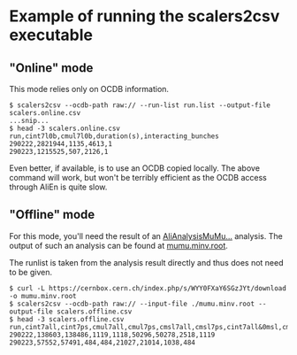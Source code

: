# Example of running the scalers2csv executable

## "Online" mode

This mode relies only on OCDB information.

```shell
$ scalers2csv --ocdb-path raw:// --run-list run.list --output-file scalers.online.csv
...snip...
$ head -3 scalers.online.csv
run,cint7l0b,cmul7l0b,duration(s),interacting_bunches
290222,2821944,1135,4613,1
290223,1215525,507,2126,1
```

Even better, if available, is to use an OCDB copied locally. The above command will work, but won't be terribly efficient as the OCDB access through AliEn is quite slow.

## "Offline" mode

For this mode, you'll need the result of an [AliAnalysisMuMu...](https://github.com/nantes-m2-rps-exp/aliphysics-lite/blob/master/muon/runMuMu.C) analysis. The output of such an analysis can be found at [mumu.minv.root](https://cernbox.cern.ch/index.php/s/WYY0FXaY6SGzJYt/download).

The runlist is taken from the analysis result directly and thus does not need to be given.

```shell
$ curl -L https://cernbox.cern.ch/index.php/s/WYY0FXaY6SGzJYt/download -o mumu.minv.root
$ scalers2csv --ocdb-path raw:// --input-file ./mumu.minv.root --output-file scalers.offline.csv
$ head -3 scalers.offline.csv
run,cint7all,cint7ps,cmul7all,cmul7ps,cmsl7all,cmsl7ps,cint7all&0msl,cmsl7all&0mul
290222,138603,138486,1119,1118,50296,50278,2518,1119
290223,57552,57491,484,484,21027,21014,1038,484
```
